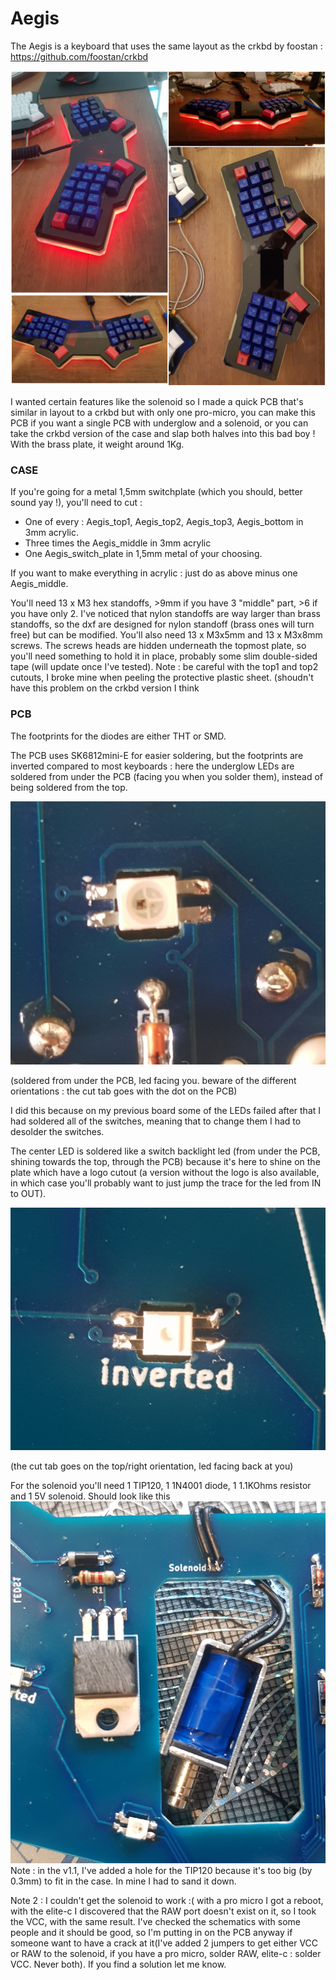 # Aegis
  
 The Aegis is a keyboard that uses the same layout as the crkbd by foostan : https://github.com/foostan/crkbd
 
 ![pic](https://github.com/Koumbaya/Aegis/blob/master/pictures/aegiscollage.jpg?raw=true)
 
 I wanted certain features like the solenoid so I made a quick PCB that's similar in layout to a crkbd but with only one pro-micro, you can make this PCB if you want a single PCB with underglow and a solenoid, or you can take the crkbd version of the case and slap both halves into this bad boy !
With the brass plate, it weight around 1Kg.
 
### CASE

If you're going for a metal 1,5mm switchplate (which you should, better sound yay !), you'll need to cut :
- One of every : Aegis_top1, Aegis_top2, Aegis_top3, Aegis_bottom in 3mm acrylic.
- Three times the Aegis_middle in 3mm acrylic
- One Aegis_switch_plate in 1,5mm metal of your choosing.

If you want to make everything in acrylic : just do as above minus one Aegis_middle.

You'll need 13 x M3 hex standoffs, >9mm if you have 3 "middle" part, >6 if you have only 2.
I've noticed that nylon standoffs are way larger than brass standoffs, so the dxf are designed for nylon standoff (brass ones will turn free) but can be modified.
You'll also need 13 x M3x5mm and 13 x M3x8mm screws.
The screws heads are hidden underneath the topmost plate, so you'll need something to hold it in place, probably some slim double-sided tape (will update once I've tested).
Note : be careful with the top1 and top2 cutouts, I broke mine when peeling the protective plastic sheet. (shoudn't have this problem on the crkbd version I think

 ### PCB
 
 The footprints for the diodes are either THT or SMD.
 
 The PCB uses SK6812mini-E for easier soldering, but the footprints are inverted compared to most keyboards :
 here the underglow LEDs are soldered from under the PCB (facing you when you solder them), instead of being soldered from the top. 
 
![top](https://github.com/Koumbaya/Aegis/blob/master/pictures/top.jpg?raw=true)

(soldered from under the PCB, led facing you. beware of the different orientations : the cut tab goes with the dot on the PCB)
 
 I did this because on my previous board some of the LEDs failed after that I had soldered all of the switches, meaning that to change them I had to desolder the switches.
 
 The center LED is soldered like a switch backlight led (from under the PCB, shining towards the top, through the PCB) because it's here to shine on the plate which have a logo cutout (a version without the logo is also available, in which case you'll probably want to just jump the trace for the led from IN to OUT).
 
![inverted](https://github.com/Koumbaya/Aegis/blob/master/pictures/inverted.jpg?raw=true)

(the cut tab goes on the top/right orientation, led facing back at you)
 
 
 For the solenoid you'll need 1 TIP120, 1 1N4001 diode, 1 1.1KOhms resistor and 1 5V solenoid.
Should look like this ![solenoid](https://github.com/Koumbaya/Aegis/blob/master/pictures/solenoid.jpg?raw=true)
Note : in the v1.1, I've added a hole for the TIP120 because it's too big (by 0.3mm) to fit in the case. In mine I had to sand it down.

Note 2 : I couldn't get the solenoid to work :( with a pro micro I got a reboot, with the elite-c I discovered that the RAW port doesn't exist on it, so I took the VCC, with the same result. I've checked the schematics with some people and it should be good, so I'm putting in on the PCB anyway if someone want to have a crack at it(I've added 2 jumpers to get either VCC or RAW to the solenoid, if you have a pro micro, solder RAW, elite-c : solder VCC. Never both). If you find a solution let me know.
 


